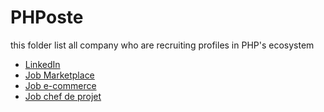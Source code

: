 # PHPoste
this folder list all company who are recruiting profiles in PHP's ecosystem 

* [LinkedIn](https://www.linkedin.com/in/thomas-filly/)
* [Job Marketplace](https://github.com/ThomasFilly/PHPoste/blob/master/Marketplace.md)
* [Job e-commerce](https://github.com/ThomasFilly/PHPoste/blob/master/E-commerce.md)
* [Job chef de projet](http://google.com)

